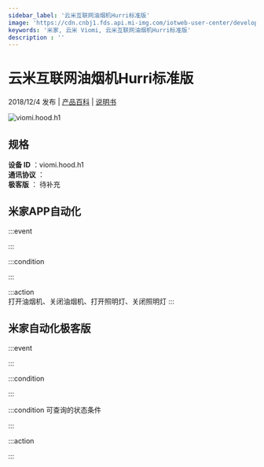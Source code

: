 ```yaml
---
sidebar_label: '云米互联网油烟机Hurri标准版'
image: 'https://cdn.cnbj1.fds.api.mi-img.com/iotweb-user-center/developer_1679047543807oUiJ6tTY.png?GalaxyAccessKeyId=AKVGLQWBOVIRQ3XLEW&Expires=9223372036854775807&Signature=BDil9C+ieSWIUHhEGDG8rZIFgb0='
keywords: '米家, 云米 Viomi, 云米互联网油烟机Hurri标准版'
description : ''
---
```

# 云米互联网油烟机Hurri标准版

2018/12/4 发布 | [产品百科](https://home.mi.com/webapp/content/baike/product/index.html?model=viomi.hood.h1/) | [说明书](https://home.mi.com/views/introduction.html?model=viomi.hood.h1&region=cn)

![viomi.hood.h1](https://cdn.cnbj1.fds.api.mi-img.com/iotweb-user-center/developer_1679047543807oUiJ6tTY.png?GalaxyAccessKeyId=AKVGLQWBOVIRQ3XLEW&Expires=9223372036854775807&Signature=BDil9C+ieSWIUHhEGDG8rZIFgb0=)

## 规格  
> 
**设备 ID** ：viomi.hood.h1  
**通讯协议** ：  
**极客版**  ： 待补充 


## 米家APP自动化  

:::event  

:::

:::condition  

:::

:::action   
打开油烟机、关闭油烟机、打开照明灯、关闭照明灯
:::

## 米家自动化极客版  

:::event  

:::

:::condition  

:::

:::condition 可查询的状态条件  

:::

:::action  

:::

        
